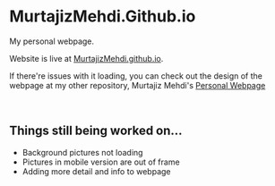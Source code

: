 # MurtajizMehdi.Github.io
My personal webpage.
<p>Website is live at <a href="https://murtajizmehdi.github.io/" target="_blank">MurtajizMehdi.github.io</a>.</p>
<p>If there're issues with it loading, you can check out the design of the webpage at my other repository, Murtajiz Mehdi's <a href="https://github.com/MurtajizMehdi/PersonalWebpage" target="blank">Personal Webpage</a></p>

<br>

<h2>Things still being worked on...</h2>
<ul>
  <li>Background pictures not loading</li>
  <li>Pictures in mobile version are out of frame</li>
  <li>Adding more detail and info to webpage</li>
</ul>
